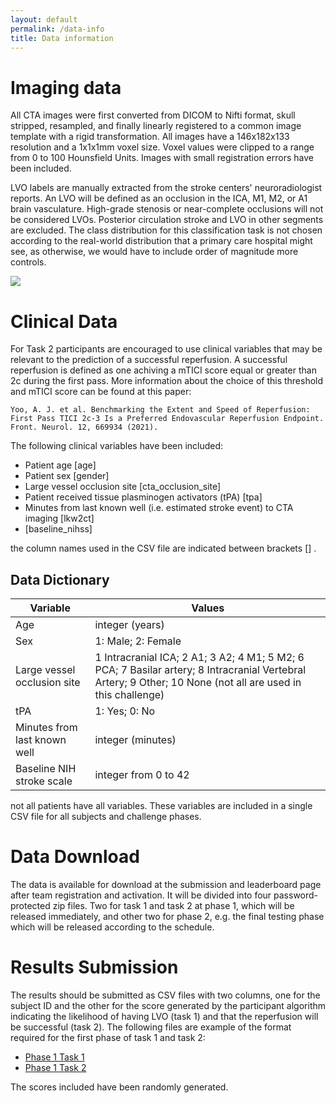```yaml
---
layout: default
permalink: /data-info
title: Data information
---
```


<script type="text/javascript" src="header.js"></script>



# Imaging data

All CTA images were first converted from DICOM to Nifti format, skull stripped, resampled, and finally linearly registered to a common image template with a rigid transformation. All images have a 146x182x133 resolution and a 1x1x1mm voxel size. Voxel values were clipped to a range from 0 to 100 Hounsfield Units. Images with small registration errors have been included.

LVO labels are manually extracted from the stroke centers' neuroradiologist reports. An LVO will be defined as an occlusion in the ICA, M1, M2, or A1 brain vasculature. High-grade stenosis or near-complete occlusions will not be considered LVOs. Posterior circulation stroke and LVO in other segments are excluded. The class distribution for this classification task is not chosen according to the real-world distribution that a primary care hospital might see, as otherwise, we would have to include order of magnitude more controls.

<img src="{{site.url}}/res/cta-example.jpg" style="display: block; margin: auto;" />

# Clinical Data

For Task 2 participants are encouraged to use  clinical variables that may be relevant to the prediction of a successful reperfusion. A successful reperfusion is defined as one achiving a mTICI score equal or greater than 2c during the first pass. More information about the choice of this threshold and mTICI score can be found at this paper:
```
Yoo, A. J. et al. Benchmarking the Extent and Speed of Reperfusion: First Pass TICI 2c-3 Is a Preferred Endovascular Reperfusion Endpoint. Front. Neurol. 12, 669934 (2021).
```

The following clinical variables have been included:
- Patient age \[age\]
- Patient sex \[gender\]
- Large vessel occlusion site \[cta_occlusion_site\]
- Patient received tissue plasminogen activators (tPA) \[tpa\]
- Minutes from last known well (i.e. estimated stroke event) to CTA imaging \[lkw2ct\] 
- \[baseline_nihss\]

the column names used in the CSV file are indicated between brackets \[\] .

## Data Dictionary

Variable | Values 
---|---
Age | integer (years)
Sex | 1: Male; 2: Female
Large vessel occlusion site | 1	Intracranial ICA; 2	A1; 3	A2; 4	M1; 5	M2; 6	PCA; 7	Basilar artery; 8	Intracranial Vertebral Artery; 9	Other; 10	None (not all are used in this challenge)
tPA | 1: Yes; 0: No
Minutes from last known well | integer (minutes)
Baseline NIH stroke scale | integer from 0 to 42

not all patients have all variables. These variables are included in a single CSV file for all subjects and challenge phases. 


# Data Download

The data is available for download at the submission and leaderboard page after team registration and activation. It will be divided into four password-protected zip files. Two for task 1 and task 2 at phase 1, which will be released immediately, and other two for phase 2, e.g. the final testing phase which will be released according to the schedule.

# Results Submission

The results should be submitted as CSV files with two columns, one for the subject ID and the other for the score generated by the participant algorithm indicating the likelihood of having LVO (task 1) and that the reperfusion will be successful (task 2). The following files are example of the format required for the first phase of task 1 and task 2:
- [Phase 1 Task 1](res/subm-example-task1-phase1-random.csv)
- [Phase 1 Task 2](res/subm-example-task2-phase1-random.csv)

The scores included have been randomly generated.

